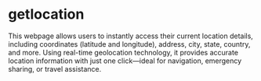 # getlocation
This webpage allows users to instantly access their current location details, including coordinates (latitude and longitude), address, city, state, country, and more. Using real-time geolocation technology, it provides accurate location information with just one click—ideal for navigation, emergency sharing, or travel assistance.
